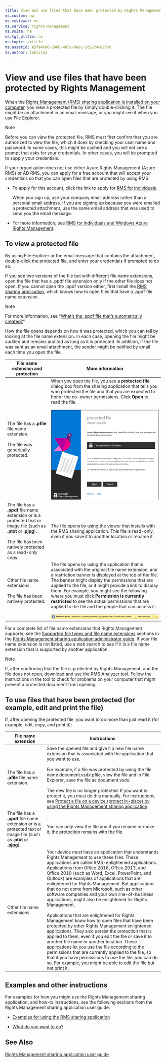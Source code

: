 ```yaml
---
title: View and use files that have been protected by Rights Management
ms.custom: na
ms.reviewer: na
ms.service: rights-management
ms.suite: na
ms.tgt_pltfrm: na
ms.topic: article
ms.assetid: e5fa4666-6906-405a-9e0c-2c52d4cd27c8
ms.author: Cabailey
---
```

# View and use files that have been protected by Rights Management
When the [Rights Management (RMS) sharing application is installed on your computer](https://technet.microsoft.com/library/dn574734%28v=ws.10%29.aspx), you view a protected file by simply double-clicking it. The file might be an attachment in an email message, or you might see it when you use File Explorer.

> [!NOTE]
> Before you can view the protected file, RMS must first confirm that you are authorized to view the file, which it does by checking your user name and password. In some cases, this might be cached and you will not see a prompt that asks for your credentials. In other cases, you will be prompted to supply your credentials.
> 
> If your organization does not use either Azure Rights Management (Azure RMS) or AD RMS, you can apply for a free account that will accept your credentials so that you can open files that are protected by using RMS:
> 
> -   To apply for this account, click the link to apply for [RMS for individuals](http://go.microsoft.com/fwlink/?LinkId=309469).
> 
>     When you sign up, use your company email address rather than a personal email address. If you are signing up because you were emailed a protected attachment, use the same email address that was used to send you the email message.
> -   For more information, see [RMS for Individuals and Windows Azure Rights Management](http://technet.microsoft.com/library/dn592127.aspx).

## <a name="BKMK_ViewPFILE"></a>To view a protected file
By using File Explorer or the email message that contains the attachment, double-click the protected file, and enter your credentials if prompted to do so.

If you see two versions of the file but with different file name extensions, open the file that has a .ppdf file extension only if the other file does not open. If you cannot open the .ppdf version either, first install the [RMS sharing application](http://technet.microsoft.com/library/dn574734.aspx), which knows how to open files that have a .ppdf file name extension.

> [!NOTE]
> For more information, see “[What’s the .ppdf file that’s automatically created?](../Topic/Dialog_box_options_for_the_Rights_Management_sharing_application.md#BKMK_PPDF)”.

How the file opens depends on how it was protected, which you can tell by looking at the file name extension. In each case, opening the file might be audited and remains audited as long as it is protected. In addition, if the file was sent as an email attachment, the sender might be notified by email each time you open the file.

|File name extension and protection|More information|
|--------------------------------------|--------------------|
|The file has a **.pfile** file name extension.<br /><br />The file was generically protected.|When you open the file, you see a **protected file** dialog box from the sharing application that tells you who protected the file and that you are expected to honor the co-owner permissions. Click **Open** to read the file.<br /><br />![](../Image/ADRMS_MSRMSApp_PfilePermission.png)|
|The file has a **.ppdf** file name extension or is a protected text or image file (such as **.ptxt** or **.pjpg**).<br /><br />The file has been natively protected as a read-only copy.|The file opens by using the viewer that installs with the RMS sharing application. This file is read-only, even if you save it to another location or rename it.|
|Other file name extensions.<br /><br />The file has been natively protected.|The file opens by using the application that is associated with the original file name extension, and a restriction banner is displayed at the top of the file. The banner might display the permissions that are applied to the file, or it might provide a link to display them. For example, you might see the following where you must click **Permission is currently restricted** to see the actual permissions that are applied to the file and the people that can access it:<br /><br />![](../Image/ADRMS_MSRMSApp_RestrictedAccess.png)|
For a complete list of file name extensions that Rights Management supports, see the [Supported file types and file name extensions](../Topic/Rights_Management_sharing_application_administrator_guide.md#BKMK_SupportFileTypes) sections in the  [Rights Management sharing application administrator guide](../Topic/Rights_Management_sharing_application_administrator_guide.md). If your file name extension is not listed, use a web search to see if it is a file name extension that is supported by another application.

> [!NOTE]
> If, after confirming that the file is protected by Rights Management, and the file does not open, download and use the [RMS Analyzer tool](https://www.microsoft.com/en-us/download/details.aspx?id=46437). Follow the instructions in the tool to check for problems on your computer that might prevent a protected document from opening.

## <a name="BKMK_UserDefined"></a>To use files that have been protected (for example, edit and print the file)
If, after opening the protected file,  you want to do more than just read it (for example, edit, copy, and print it):

|File name extension|Instructions|
|-----------------------|----------------|
|The file has a **.pfile** file name extension.|Save the opened file and give it a new file name extension that is associated with the application that you want to use.<br /><br />For example, if a file was protected by using the file name document.vsdx.pfile, view the file and in File Explorer, save the file as document.vsdx.<br /><br />The new file is no longer protected. If you want to protect it, you must do this manually. For instructions, see [Protect a file on a device &#40;protect in-place&#41; by using the Rights Management sharing application](../Topic/Protect_a_file_on_a_device__protect_in-place__by_using_the_Rights_Management_sharing_application.md).|
|The file has a **.ppdf** file name extension or is a protected text or image file (such as **.ptxt** or **.pjpg**).|You can only view the file and if you rename or move it, the protection remains with the file.|
|Other file name extensions.|Your device must have an application that understands Rights Management to use these files. These applications are called RMS-enlightened applications. Applications from Office 2016, Office 2013,  and Office 2010 (such as Word, Excel, PowerPoint, and Outlook) are examples of applications that are enlightened for Rights Management. But applications that do not come from Microsoft, such as other software companies and your own line-of-business applications, might also be enlightened for Rights Management.<br /><br />Applications that are enlightened for Rights Management know how to open files that have been protected by other Rights Management enlightened applications. They also persist the protection that is applied to them, even if you edit the file or save it to another file name or another location. These applications let you use the file according to the permissions that are currently applied to the file, so that if you have permissions to use the file, you can do so. For example, you might be able to edit the file but not print it.|

## Examples and other instructions
For examples for how you might use the Rights Management sharing application, and how-to instructions, see the following sections from the Rights Management sharing application user guide:

-   [Examples for using the RMS sharing application](../Topic/Rights_Management_sharing_application_user_guide.md#BKMK_SharingExamples)

-   [What do you want to do?](../Topic/Rights_Management_sharing_application_user_guide.md#BKMK_SharingInstructions)

## See Also
[Rights Management sharing application user guide](../Topic/Rights_Management_sharing_application_user_guide.md)

